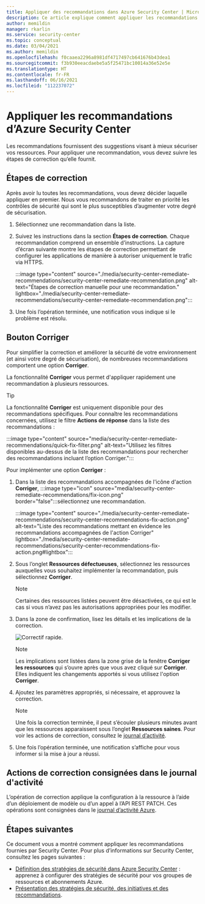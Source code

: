 ```yaml
---
title: Appliquer des recommandations dans Azure Security Center | Microsoft Docs
description: Ce article explique comment appliquer les recommandations d’Azure Security Center pour protéger vos ressources et respecter les stratégies de sécurité.
author: memildin
manager: rkarlin
ms.service: security-center
ms.topic: conceptual
ms.date: 03/04/2021
ms.author: memildin
ms.openlocfilehash: f0caaea2296a8981df4717497cb641676b43dea1
ms.sourcegitcommit: f3b930eeacdaebe5a5f25471bc10014a36e52e5e
ms.translationtype: HT
ms.contentlocale: fr-FR
ms.lasthandoff: 06/16/2021
ms.locfileid: "112237072"
---
```

# <a name="remediate-recommendations-in-azure-security-center"></a>Appliquer les recommandations d’Azure Security Center

Les recommandations fournissent des suggestions visant à mieux sécuriser vos ressources. Pour appliquer une recommandation, vous devez suivre les étapes de correction qu’elle fournit.

## <a name="remediation-steps"></a>Étapes de correction <a name="remediation-steps"></a>

Après avoir lu toutes les recommandations, vous devez décider laquelle appliquer en premier. Nous vous recommandons de traiter en priorité les contrôles de sécurité qui sont le plus susceptibles d’augmenter votre degré de sécurisation.

1. Sélectionnez une recommandation dans la liste.

1. Suivez les instructions dans la section **Étapes de correction**. Chaque recommandation comprend un ensemble d’instructions. La capture d’écran suivante montre les étapes de correction permettant de configurer les applications de manière à autoriser uniquement le trafic via HTTPS.

    :::image type="content" source="./media/security-center-remediate-recommendations/security-center-remediate-recommendation.png" alt-text="Étapes de correction manuelle pour une recommandation." lightbox="./media/security-center-remediate-recommendations/security-center-remediate-recommendation.png":::

1. Une fois l’opération terminée, une notification vous indique si le problème est résolu.

## <a name="fix-button"></a>Bouton Corriger

Pour simplifier la correction et améliorer la sécurité de votre environnement (et ainsi votre degré de sécurisation), de nombreuses recommandations comportent une option **Corriger**.

La fonctionnalité **Corriger** vous permet d'appliquer rapidement une recommandation à plusieurs ressources.

> [!TIP]
> La fonctionnalité **Corriger** est uniquement disponible pour des recommandations spécifiques. Pour connaître les recommandations concernées, utilisez le filtre **Actions de réponse** dans la liste des recommandations :
> 
> :::image type="content" source="media/security-center-remediate-recommendations/quick-fix-filter.png" alt-text="Utilisez les filtres disponibles au-dessus de la liste des recommandations pour rechercher des recommandations incluant l’option Corriger.":::

Pour implémenter une option **Corriger** :

1. Dans la liste des recommandations accompagnées de l'icône d'action **Corriger**, :::image type="icon" source="media/security-center-remediate-recommendations/fix-icon.png" border="false":::sélectionnez une recommandation.

    :::image type="content" source="./media/security-center-remediate-recommendations/security-center-recommendations-fix-action.png" alt-text="Liste des recommandations mettant en évidence les recommandations accompagnées de l'action Corriger" lightbox="./media/security-center-remediate-recommendations/security-center-recommendations-fix-action.png#lightbox":::

1. Sous l’onglet **Ressources défectueuses**, sélectionnez les ressources auxquelles vous souhaitez implémenter la recommandation, puis sélectionnez **Corriger**.

    > [!NOTE]
    > Certaines des ressources listées peuvent être désactivées, ce qui est le cas si vous n’avez pas les autorisations appropriées pour les modifier.

1. Dans la zone de confirmation, lisez les détails et les implications de la correction.

    ![Correctif rapide.](./media/security-center-remediate-recommendations/security-center-quick-fix-view.png)

    > [!NOTE]
    > Les implications sont listées dans la zone grise de la fenêtre **Corriger les ressources** qui s’ouvre après que vous avez cliqué sur **Corriger**. Elles indiquent les changements apportés si vous utilisez l'option **Corriger**.

1. Ajoutez les paramètres appropriés, si nécessaire, et approuvez la correction.

    > [!NOTE]
    > Une fois la correction terminée, il peut s’écouler plusieurs minutes avant que les ressources apparaissent sous l’onglet **Ressources saines**. Pour voir les actions de correction, consultez le [journal d’activité](#activity-log).

1. Une fois l’opération terminée, une notification s’affiche pour vous informer si la mise à jour a réussi.

## <a name="fix-actions-logged-to-the-activity-log"></a>Actions de correction consignées dans le journal d'activité <a name="activity-log"></a>

L’opération de correction applique la configuration à la ressource à l’aide d’un déploiement de modèle ou d’un appel à l’API REST PATCH. Ces opérations sont consignées dans le [journal d’activité Azure](../azure-resource-manager/management/view-activity-logs.md).


## <a name="next-steps"></a>Étapes suivantes

Ce document vous a montré comment appliquer les recommandations fournies par Security Center. Pour plus d’informations sur Security Center, consultez les pages suivantes :

* [Définition des stratégies de sécurité dans Azure Security Center](tutorial-security-policy.md) : apprenez à configurer des stratégies de sécurité pour vos groupes de ressources et abonnements Azure.
* [Présentation des stratégies de sécurité, des initiatives et des recommandations](security-policy-concept.md).